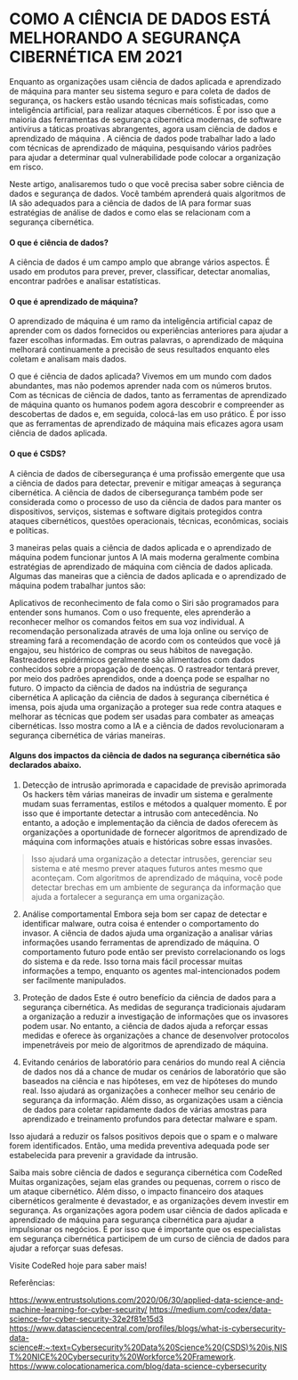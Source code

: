 
# COMO A CIÊNCIA DE DADOS ESTÁ MELHORANDO A SEGURANÇA CIBERNÉTICA EM 2021

Enquanto as organizações usam ciência de dados aplicada e aprendizado de máquina para manter seu sistema seguro e para coleta de dados de segurança, os hackers estão usando técnicas mais sofisticadas, como inteligência artificial, para realizar ataques cibernéticos. É por isso que a maioria das ferramentas de segurança cibernética modernas, de software antivírus a táticas proativas abrangentes, agora usam ciência de dados e aprendizado de máquina . A ciência de dados pode trabalhar lado a lado com técnicas de aprendizado de máquina, pesquisando vários padrões para ajudar a determinar qual vulnerabilidade pode colocar a organização em risco.

Neste artigo, analisaremos tudo o que você precisa saber sobre ciência de dados e segurança de dados. Você também aprenderá quais algoritmos de IA são adequados para a ciência de dados de IA para formar suas estratégias de análise de dados e como elas se relacionam com a segurança cibernética.

#### O que é ciência de dados?
A ciência de dados é um campo amplo que abrange vários aspectos. É usado em produtos para prever, prever, classificar, detectar anomalias, encontrar padrões e analisar estatísticas.

#### O que é aprendizado de máquina?
O aprendizado de máquina é um ramo da inteligência artificial capaz de aprender com os dados fornecidos ou experiências anteriores para ajudar a fazer escolhas informadas. Em outras palavras, o aprendizado de máquina melhorará continuamente a precisão de seus resultados enquanto eles coletam e analisam mais dados.

O que é ciência de dados aplicada?
Vivemos em um mundo com dados abundantes, mas não podemos aprender nada com os números brutos. Com as técnicas de ciência de dados, tanto as ferramentas de aprendizado de máquina quanto os humanos podem agora descobrir e compreender as descobertas de dados e, em seguida, colocá-las em uso prático. É por isso que as ferramentas de aprendizado de máquina mais eficazes agora usam ciência de dados aplicada.

#### O que é CSDS?
A ciência de dados de cibersegurança é uma profissão emergente que usa a ciência de dados para detectar, prevenir e mitigar ameaças à segurança cibernética. A ciência de dados de cibersegurança também pode ser considerada como o processo de uso da ciência de dados para manter os dispositivos, serviços, sistemas e software digitais protegidos contra ataques cibernéticos, questões operacionais, técnicas, econômicas, sociais e políticas.


3 maneiras pelas quais a ciência de dados aplicada e o aprendizado de máquina podem funcionar juntos
A IA mais moderna geralmente combina estratégias de aprendizado de máquina com ciência de dados aplicada. Algumas das maneiras que a ciência de dados aplicada e o aprendizado de máquina podem trabalhar juntos são:

Aplicativos de reconhecimento de fala como o Siri são programados para entender sons humanos. Com o uso frequente, eles aprenderão a reconhecer melhor os comandos feitos em sua voz individual.
A recomendação personalizada através de uma loja online ou serviço de streaming fará a recomendação de acordo com os conteúdos que você já engajou, seu histórico de compras ou seus hábitos de navegação.
Rastreadores epidérmicos geralmente são alimentados com dados conhecidos sobre a propagação de doenças. O rastreador tentará prever, por meio dos padrões aprendidos, onde a doença pode se espalhar no futuro.
O impacto da ciência de dados na indústria de segurança cibernética
A aplicação da ciência de dados à segurança cibernética é imensa, pois ajuda uma organização a proteger sua rede contra ataques e melhorar as técnicas que podem ser usadas para combater as ameaças cibernéticas. Isso mostra como a IA e a ciência de dados revolucionaram a segurança cibernética de várias maneiras.

#### Alguns dos impactos da ciência de dados na segurança cibernética são declarados abaixo.

1. Detecção de intrusão aprimorada e capacidade de previsão aprimorada
Os hackers têm várias maneiras de invadir um sistema e geralmente mudam suas ferramentas, estilos e métodos a qualquer momento. É por isso que é importante detectar a intrusão com antecedência. No entanto, a adoção e implementação da ciência de dados oferecem às organizações a oportunidade de fornecer algoritmos de aprendizado de máquina com informações atuais e históricas sobre essas invasões.

> Isso ajudará uma organização a detectar intrusões, gerenciar seu sistema e até mesmo prever ataques futuros antes mesmo que aconteçam. Com algoritmos de aprendizado de máquina, você pode detectar brechas em um ambiente de segurança da informação que ajuda a fortalecer a segurança em uma organização.

2. Análise comportamental
Embora seja bom ser capaz de detectar e identificar malware, outra coisa é entender o comportamento do invasor. A ciência de dados ajuda uma organização a analisar várias informações usando ferramentas de aprendizado de máquina. O comportamento futuro pode então ser previsto correlacionando os logs do sistema e da rede. Isso torna mais fácil processar muitas informações a tempo, enquanto os agentes mal-intencionados podem ser facilmente manipulados.

3. Proteção de dados
Este é outro benefício da ciência de dados para a segurança cibernética. As medidas de segurança tradicionais ajudaram a organização a reduzir a investigação de informações que os invasores podem usar. No entanto, a ciência de dados ajuda a reforçar essas medidas e oferece às organizações a chance de desenvolver protocolos impenetráveis ​​por meio de algoritmos de aprendizado de máquina.

4. Evitando cenários de laboratório para cenários do mundo real
A ciência de dados nos dá a chance de mudar os cenários de laboratório que são baseados na ciência e nas hipóteses, em vez de hipóteses do mundo real. Isso ajudará as organizações a conhecer melhor seu cenário de segurança da informação. Além disso, as organizações usam a ciência de dados para coletar rapidamente dados de várias amostras para aprendizado e treinamento profundos para detectar malware e spam.

Isso ajudará a reduzir os falsos positivos depois que o spam e o malware forem identificados. Então, uma medida preventiva adequada pode ser estabelecida para prevenir a gravidade da intrusão.

Saiba mais sobre ciência de dados e segurança cibernética com CodeRed
Muitas organizações, sejam elas grandes ou pequenas, correm o risco de um ataque cibernético. Além disso, o impacto financeiro dos ataques cibernéticos geralmente é devastador, e as organizações devem investir em segurança. As organizações agora podem usar ciência de dados aplicada e aprendizado de máquina para segurança cibernética para ajudar a impulsionar os negócios. É por isso que é importante que os especialistas em segurança cibernética participem de um curso de ciência de dados para ajudar a reforçar suas defesas.

Visite CodeRed hoje para saber mais!

Referências:

https://www.entrustsolutions.com/2020/06/30/applied-data-science-and-machine-learning-for-cyber-security/
https://medium.com/codex/data-science-for-cyber-security-32e2f81e15d3
https://www.datasciencecentral.com/profiles/blogs/what-is-cybersecurity-data-science#:~:text=Cybersecurity%20Data%20Science%20(CSDS)%20is,NIST%20NICE%20Cybersecurity%20Workforce%20Framework.
https://www.colocationamerica.com/blog/data-science-cybersecurity
